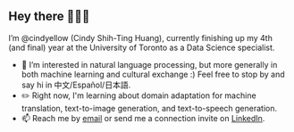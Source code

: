 ## Hey there 🙋🏻‍♀️ 
I’m @cindyellow (Cindy Shih-Ting Huang), currently finishing up my 4th (and final) year at the University of Toronto as a Data Science specialist.
- 🌟 I’m interested in natural language processing, but more generally in both machine learning and cultural exchange :) Feel free to stop by and say hi in 中文/Español/日本語.
- ✏️ Right now, I'm learning about domain adaptation for machine translation, text-to-image generation, and text-to-speech generation.
- 📫 Reach me by [email](mailto:huang.cindy@hotmail.com) or send me a connection invite on [LinkedIn](https://www.linkedin.com/in/cindy-shih-ting-huang/). 

<!---
cindyellow/cindyellow is a ✨ special ✨ repository because its `README.md` (this file) appears on your GitHub profile.
You can click the Preview link to take a look at your changes.
--->
